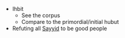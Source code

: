 - Ihbit
    - See the corpus
    - Compare to the primordial/initial hubut
- Refuting all [Sayyid](https://en.wikipedia.org/wiki/Sayyid) to be good people
